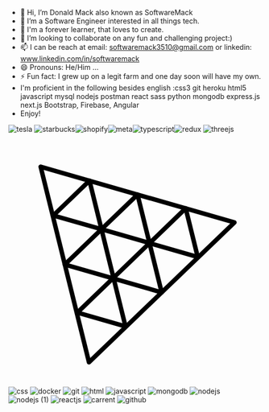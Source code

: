 - 👋 Hi, I’m Donald Mack also known as SoftwareMack
- 👀 I’m a Software Engineer interested in all things tech.
- 🌱 I'm a forever learner, that loves to create.
- 💞️ I’m looking to collaborate on any fun and challenging project:)
- 📫 I can be reach at email: softwaremack3510@gmail.com  or linkedin: www.linkedin.com/in/softwaremack  
- 😄 Pronouns: He/Him ...
- ⚡ Fun fact: I grew up on a legit farm and one day soon will have my own.
-  I'm proficient in the following besides english :css3 git heroku html5 javascript mysql nodejs postman react sass python mongodb express.js next.js Bootstrap, Firebase, 
   Angular
-  Enjoy!
<!---
SoftwareMack/SoftwareMack is a ✨ special ✨ repository because its `README.md` (this file) appears on your GitHub profile.
You can click the Preview link to take a look at your changes.
--->

![tesla](https://github.com/SoftwareMack/SoftwareMack/assets/142954704/8fb55786-0816-4043-91d0-bcdd2197d8cf)
![starbucks](https://github.com/SoftwareMack/SoftwareMack/assets/142954704/b60e2f1b-27bc-44ca-a0ec-712e00bc9f2a)![shopify](https://github.com/SoftwareMack/SoftwareMack/assets/142954704/23fd8c9b-b916-4000-aee7-4b8ed721ca0c)![meta](https://github.com/SoftwareMack/SoftwareMack/assets/142954704/b87b55ab-a676-4ab0-8908-9736403e1c1e)![typescript](https://github.com/SoftwareMack/SoftwareMack/assets/142954704/a79264e4-ea1a-46c5-ab44-b12c4d9157ad)![redux](https://github.com/SoftwareMack/SoftwareMack/assets/142954704/6c2c4708-8d17-491f-a61a-20e1734f5286)
![threejs](https://github.com/SoftwareMack/SoftwareMack/assets/142954704/aabc4892-9710-44ae-93e8-be77cad878fd)<?xml version="1.0" encoding="UTF-8"?>
<svg fill="none" stroke-linecap="square" stroke-miterlimit="10" version="1.1" viewBox="0 0 226.77 226.77" xmlns="http://www.w3.org/2000/svg">
 <g transform="translate(8.964 4.2527)" fill-rule="evenodd" stroke="#000" stroke-linecap="butt" stroke-linejoin="round" stroke-width="4">
  <path d="m63.02 200.61-43.213-174.94 173.23 49.874z"/>
  <path d="m106.39 50.612 21.591 87.496-86.567-24.945z"/>
  <path d="m84.91 125.03-10.724-43.465 43.008 12.346z"/>
  <path d="m63.458 38.153 10.724 43.465-43.008-12.346z"/>
  <path d="m149.47 62.93 10.724 43.465-43.008-12.346z"/>
  <path d="m84.915 125.06 10.724 43.465-43.008-12.346z"/>
 </g>
</svg>
![css](https://github.com/SoftwareMack/SoftwareMack/assets/142954704/93b444be-1c83-4dd8-a092-3c32b05a95a5)
![docker](https://github.com/SoftwareMack/SoftwareMack/assets/142954704/9fa8e0d0-a8bf-46a2-a38e-c0fb322d8f05)
![git](https://github.com/SoftwareMack/SoftwareMack/assets/142954704/841e09c0-1a6e-45b2-b670-4d12afa903f6)
![html](https://github.com/SoftwareMack/SoftwareMack/assets/142954704/962e0883-d583-42df-a6a5-39555cdf9471)
![javascript](https://github.com/SoftwareMack/SoftwareMack/assets/142954704/2d276f18-6e67-46e0-91a1-caa332939b31)
![mongodb](https://github.com/SoftwareMack/SoftwareMack/assets/142954704/2fca76cb-0a2a-4cea-bcad-85fd2c99a5f8)
![nodejs](https://github.com/SoftwareMack/SoftwareMack/assets/142954704/83ecfcf9-f556-45d5-8e16-7c187e1f7a04)
![nodejs (1)](https://github.com/SoftwareMack/SoftwareMack/assets/142954704/b5c12f06-05a3-473a-93a9-8626603a32f6)
![reactjs](https://github.com/SoftwareMack/SoftwareMack/assets/142954704/c86115b6-3194-4173-8c05-205592edaecc)
![carrent](https://github.com/SoftwareMack/SoftwareMack/assets/142954704/ba0abe15-f4aa-4ccb-83d1-1e3766a82a46)
![github](https://github.com/SoftwareMack/SoftwareMack/assets/142954704/a714a367-29a7-4b7e-81cd-3ae6f0ee0e09)






